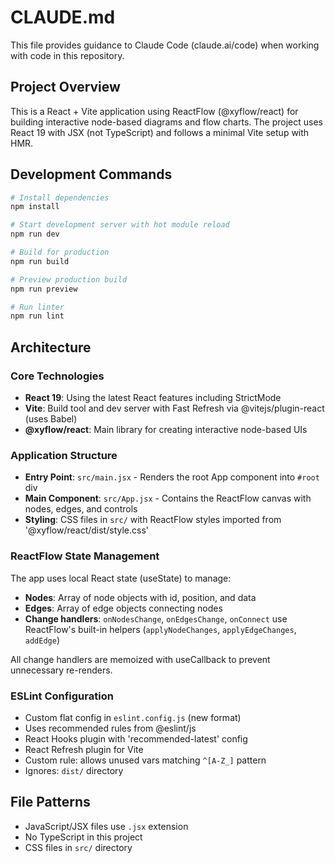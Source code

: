 # CLAUDE.md

This file provides guidance to Claude Code (claude.ai/code) when working with code in this repository.

## Project Overview

This is a React + Vite application using ReactFlow (@xyflow/react) for building interactive node-based diagrams and flow charts. The project uses React 19 with JSX (not TypeScript) and follows a minimal Vite setup with HMR.

## Development Commands

```bash
# Install dependencies
npm install

# Start development server with hot module reload
npm run dev

# Build for production
npm run build

# Preview production build
npm run preview

# Run linter
npm run lint
```

## Architecture

### Core Technologies
- **React 19**: Using the latest React features including StrictMode
- **Vite**: Build tool and dev server with Fast Refresh via @vitejs/plugin-react (uses Babel)
- **@xyflow/react**: Main library for creating interactive node-based UIs

### Application Structure
- **Entry Point**: `src/main.jsx` - Renders the root App component into `#root` div
- **Main Component**: `src/App.jsx` - Contains the ReactFlow canvas with nodes, edges, and controls
- **Styling**: CSS files in `src/` with ReactFlow styles imported from '@xyflow/react/dist/style.css'

### ReactFlow State Management
The app uses local React state (useState) to manage:
- **Nodes**: Array of node objects with id, position, and data
- **Edges**: Array of edge objects connecting nodes
- **Change handlers**: `onNodesChange`, `onEdgesChange`, `onConnect` use ReactFlow's built-in helpers (`applyNodeChanges`, `applyEdgeChanges`, `addEdge`)

All change handlers are memoized with useCallback to prevent unnecessary re-renders.

### ESLint Configuration
- Custom flat config in `eslint.config.js` (new format)
- Uses recommended rules from @eslint/js
- React Hooks plugin with 'recommended-latest' config
- React Refresh plugin for Vite
- Custom rule: allows unused vars matching `^[A-Z_]` pattern
- Ignores: `dist/` directory

## File Patterns
- JavaScript/JSX files use `.jsx` extension
- No TypeScript in this project
- CSS files in `src/` directory
